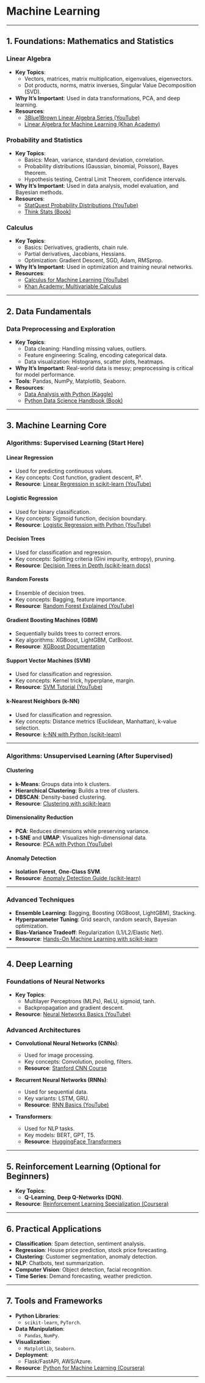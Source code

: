 # Machine Learning

---

## 1. Foundations: Mathematics and Statistics

### Linear Algebra
- **Key Topics**:
  - Vectors, matrices, matrix multiplication, eigenvalues, eigenvectors.
  - Dot products, norms, matrix inverses, Singular Value Decomposition (SVD).
- **Why It’s Important**: Used in data transformations, PCA, and deep learning.
- **Resources**:
  - [3Blue1Brown Linear Algebra Series (YouTube)](https://www.youtube.com/playlist?list=PLZHQObOWTQDMsr9K-f2z2J3C-Vx8w82Y3)
  - [Linear Algebra for Machine Learning (Khan Academy)](https://www.khanacademy.org/math/linear-algebra)

### Probability and Statistics
- **Key Topics**:
  - Basics: Mean, variance, standard deviation, correlation.
  - Probability distributions (Gaussian, binomial, Poisson), Bayes theorem.
  - Hypothesis testing, Central Limit Theorem, confidence intervals.
- **Why It’s Important**: Used in data analysis, model evaluation, and Bayesian methods.
- **Resources**:
  - [StatQuest Probability Distributions (YouTube)](https://www.youtube.com/playlist?list=PLblh5JKOoLUIzaEkCLIUxQFjPIlap0ldU)
  - [Think Stats (Book)](https://greenteapress.com/wp/think-stats/)

### Calculus
- **Key Topics**:
  - Basics: Derivatives, gradients, chain rule.
  - Partial derivatives, Jacobians, Hessians.
  - Optimization: Gradient Descent, SGD, Adam, RMSprop.
- **Why It’s Important**: Used in optimization and training neural networks.
- **Resources**:
  - [Calculus for Machine Learning (YouTube)](https://www.youtube.com/playlist?list=PLblh5JKOoLUKnOlq5SGjnFyvO1NQ-Lm5q)
  - [Khan Academy: Multivariable Calculus](https://www.khanacademy.org/math/multivariable-calculus)

---

## 2. Data Fundamentals

### Data Preprocessing and Exploration
- **Key Topics**:
  - Data cleaning: Handling missing values, outliers.
  - Feature engineering: Scaling, encoding categorical data.
  - Data visualization: Histograms, scatter plots, heatmaps.
- **Why It’s Important**: Real-world data is messy; preprocessing is critical for model performance.
- **Tools**: Pandas, NumPy, Matplotlib, Seaborn.
- **Resources**:
  - [Data Analysis with Python (Kaggle)](https://www.kaggle.com/learn/python)
  - [Python Data Science Handbook (Book)](https://jakevdp.github.io/PythonDataScienceHandbook/)

---

## 3. Machine Learning Core

### Algorithms: Supervised Learning (Start Here)

#### Linear Regression
- Used for predicting continuous values.
- Key concepts: Cost function, gradient descent, R².
- **Resource**: [Linear Regression in scikit-learn (YouTube)](https://www.youtube.com/watch?v=3JI3wZb2dUA)

#### Logistic Regression
- Used for binary classification.
- Key concepts: Sigmoid function, decision boundary.
- **Resource**: [Logistic Regression with Python (YouTube)](https://www.youtube.com/watch?v=yIYKR4sgzI8)

#### Decision Trees
- Used for classification and regression.
- Key concepts: Splitting criteria (Gini impurity, entropy), pruning.
- **Resource**: [Decision Trees in Depth (scikit-learn docs)](https://scikit-learn.org/stable/modules/tree.html)

#### Random Forests
- Ensemble of decision trees.
- Key concepts: Bagging, feature importance.
- **Resource**: [Random Forest Explained (YouTube)](https://www.youtube.com/watch?v=J4Wdy0Wc_xQ)

#### Gradient Boosting Machines (GBM)
- Sequentially builds trees to correct errors.
- Key algorithms: XGBoost, LightGBM, CatBoost.
- **Resource**: [XGBoost Documentation](https://xgboost.readthedocs.io/)

#### Support Vector Machines (SVM)
- Used for classification and regression.
- Key concepts: Kernel trick, hyperplane, margin.
- **Resource**: [SVM Tutorial (YouTube)](https://www.youtube.com/watch?v=efR1C6CvhmE)

#### k-Nearest Neighbors (k-NN)
- Used for classification and regression.
- Key concepts: Distance metrics (Euclidean, Manhattan), k-value selection.
- **Resource**: [k-NN with Python (scikit-learn)](https://scikit-learn.org/stable/modules/neighbors.html)

---

### Algorithms: Unsupervised Learning (After Supervised)

#### Clustering
- **k-Means**: Groups data into k clusters.
- **Hierarchical Clustering**: Builds a tree of clusters.
- **DBSCAN**: Density-based clustering.
- **Resource**: [Clustering with scikit-learn](https://scikit-learn.org/stable/modules/clustering.html)

#### Dimensionality Reduction
- **PCA**: Reduces dimensions while preserving variance.
- **t-SNE** and **UMAP**: Visualizes high-dimensional data.
- **Resource**: [PCA with Python (YouTube)](https://www.youtube.com/watch?v=_UVHneBUBW0)

#### Anomaly Detection
- **Isolation Forest**, **One-Class SVM**.
- **Resource**: [Anomaly Detection Guide (scikit-learn)](https://scikit-learn.org/stable/modules/outlier_detection.html)

---

### Advanced Techniques
- **Ensemble Learning**: Bagging, Boosting (XGBoost, LightGBM), Stacking.
- **Hyperparameter Tuning**: Grid search, random search, Bayesian optimization.
- **Bias-Variance Tradeoff**: Regularization (L1/L2/Elastic Net).
- **Resource**: [Hands-On Machine Learning with scikit-learn](https://www.oreilly.com/library/view/hands-on-machine-learning/9781492032632/)

---

## 4. Deep Learning

### Foundations of Neural Networks
- **Key Topics**:
  - Multilayer Perceptrons (MLPs), ReLU, sigmoid, tanh.
  - Backpropagation and gradient descent.
- **Resource**: [Neural Networks Basics (YouTube)](https://www.youtube.com/watch?v=aircAruvnKk)

### Advanced Architectures
- **Convolutional Neural Networks (CNNs)**:
  - Used for image processing.
  - Key concepts: Convolution, pooling, filters.
  - **Resource**: [Stanford CNN Course](http://cs231n.stanford.edu/)

- **Recurrent Neural Networks (RNNs)**:
  - Used for sequential data.
  - Key variants: LSTM, GRU.
  - **Resource**: [RNN Basics (YouTube)](https://www.youtube.com/watch?v=UNmqTiOnRfg)

- **Transformers**:
  - Used for NLP tasks.
  - Key models: BERT, GPT, T5.
  - **Resource**: [HuggingFace Transformers](https://huggingface.co/docs/transformers/index)

---

## 5. Reinforcement Learning (Optional for Beginners)
- **Key Topics**:
  - **Q-Learning**, **Deep Q-Networks (DQN)**.
- **Resource**: [Reinforcement Learning Specialization (Coursera)](https://www.coursera.org/specializations/reinforcement-learning)

---

## 6. Practical Applications
- **Classification**: Spam detection, sentiment analysis.
- **Regression**: House price prediction, stock price forecasting.
- **Clustering**: Customer segmentation, anomaly detection.
- **NLP**: Chatbots, text summarization.
- **Computer Vision**: Object detection, facial recognition.
- **Time Series**: Demand forecasting, weather prediction.

---

## 7. Tools and Frameworks
- **Python Libraries**:
  - `scikit-learn`, `PyTorch`.
- **Data Manipulation**:
  - `Pandas`, `NumPy`.
- **Visualization**:
  - `Matplotlib`, `Seaborn`.
- **Deployment**:
  - Flask/FastAPI, AWS/Azure.
- **Resource**: [Python for Machine Learning (Coursera)](https://www.coursera.org/specializations/machine-learning)

---
